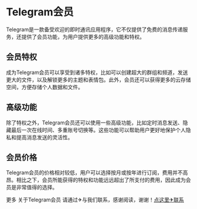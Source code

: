 # Telegram会员

Telegram是一款备受欢迎的即时通讯应用程序，它不仅提供了免费的消息传递服务，还提供了会员功能，为用户提供更多的高级功能和特权。

## 会员特权

成为Telegram会员可以享受到诸多特权，比如可以创建超大的群组和频道，发送更大的文件，以及解锁更多的主题和表情包。此外，会员还可以获得更多的云存储空间，方便存储个人数据和文件。

## 高级功能

除了特权之外，Telegram会员还可以使用一些高级功能，比如定时消息发送、隐藏最后一次在线时间、多重账号切换等。这些功能可以帮助用户更好地保护个人隐私和提高消息发送的灵活性。

## 会员价格

Telegram会员的价格相对较低，用户可以选择按月或按年进行订阅，费用并不高昂。相比之下，会员所能获得的特权和功能远远超出了所支付的费用，因此成为会员是非常值得的选择。

更多 关于Telegram会员 请通过✈与我们联系，感谢阅读，谢谢！[点这里✈联系](https://lm.k02.cc)